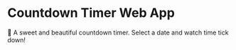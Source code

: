 # Countdown Timer Web App

🎯 A sweet and beautiful countdown timer. Select a date and watch time tick down!


